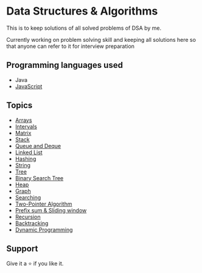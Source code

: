 # Data Structures & Algorithms

This is to keep solutions of all solved problems of DSA by me.

Currently working on problem solving skill and keeping all solutions here so that anyone can refer to it for interview preparation

## Programming languages used

- Java
- [JavaScript](https://github.com/sjsouvik/Data-Structures-Algorithms/tree/master/DSA-JavaScript)

## Topics

- [Arrays](https://github.com/sjsouvik/Data-Structures-Algorithms/tree/master/GFG/Arrays)
- [Intervals](https://github.com/sjsouvik/Data-Structures-Algorithms/tree/main/DSA-JavaScript/Intervals)
- [Matrix](https://github.com/sjsouvik/Data-Structures-Algorithms/tree/master/GFG/Matrix)
- [Stack](https://github.com/sjsouvik/Data-Structures-Algorithms/tree/master/GFG/Stack)
- [Queue and Deque](https://github.com/sjsouvik/Data-Structures-Algorithms/tree/master/GFG/Queue%20and%20Dequeue)
- [Linked List](https://github.com/sjsouvik/Data-Structures-Algorithms/tree/master/GFG/Linked%20List)
- [Hashing](https://github.com/sjsouvik/Data-Structures-Algorithms/tree/master/GFG/Hashing)
- [String](https://github.com/sjsouvik/Data-Structures-Algorithms/tree/master/DSA-JavaScript/String)
- [Tree](https://github.com/sjsouvik/Data-Structures-Algorithms/tree/master/GFG/Tree)
- [Binary Search Tree](https://github.com/sjsouvik/Data-Structures-Algorithms/tree/master/GFG/Binary%20Search%20Tree)
- [Heap](https://github.com/sjsouvik/Data-Structures-Algorithms/tree/main/DSA-JavaScript/Heap)
- [Graph](https://github.com/sjsouvik/Data-Structures-Algorithms/tree/main/DSA-JavaScript/Graph)
- [Searching](https://github.com/sjsouvik/Data-Structures-Algorithms/tree/master/GFG/Searching)
- [Two-Pointer Algorithm](https://github.com/sjsouvik/Data-Structures-Algorithms/tree/main/DSA-JavaScript/Two%20Pointers)
- [Prefix sum & Sliding window](https://github.com/sjsouvik/Data-Structures-Algorithms/tree/main/DSA-JavaScript/Sliding%20Window%20%26%20Prefix%20Sum)
- [Recursion](https://github.com/sjsouvik/Data-Structures-Algorithms/tree/master/GFG/Recursion)
- [Backtracking](https://github.com/sjsouvik/Data-Structures-Algorithms/tree/master/Amazon-SDE-Test-Series/DSA/Backtracking)
- [Dynamic Programming](https://github.com/sjsouvik/Data-Structures-Algorithms/tree/master/DSA/Dynamic%20Programming)

## Support

Give it a ⭐ if you like it.
